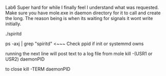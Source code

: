 Lab6
Super hard for while I finally feel I understand what was requested.
Make sure you have mole.exe in daemon directory for it to call and create the long.
The reason being is when its waiting for signals it wont write initially.

./spiritd

ps -axj | grep "spiritd" <~~~ Check ppid if init or systemmd owns

running the next line will post text to a log file from mole
kill -(USR1 or USR2) daemonPID

to close
kill -TERM daemonPID
